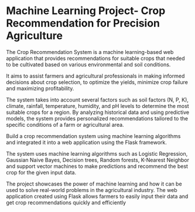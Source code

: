 # Machine Learning Project- Crop Recommendation for Precision Agriculture

The Crop Recommendation System is a machine learning-based web application that provides recommendations for suitable crops that needed to be cultivated based on various environmental and soil conditions. 

It aims to assist farmers and agricultural professionals in making informed decisions about crop selection, to optimize the yields, minimize crop failure and maximizing profitability.

The system takes into account several factors such as soil factors (N, P, K), climate, rainfall, temperature, humidity, and pH levels to determine the most suitable crops for a region. By analyzing historical data and using predictive models, the system provides personalized recommendations tailored to the specific conditions of a farm or agricultural area.

Build a crop recommendation system using machine learning algorithms and integrated it into a web application using the Flask framework.

The system uses machine learning algorithms such as Logistic Regression, Gaussian Naive Bayes, Decision trees, Random forests, K-Nearest Neighbor  and support vector machines to make predictions and recommend the best crop for the given input data.

 The project showcases the power of machine learning and how it can be used to solve real-world problems in the agricultural industry. The web application created using Flask allows farmers to easily input their data and get crop recommendations quickly and efficiently
